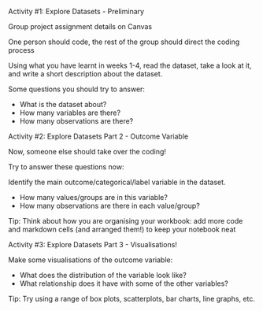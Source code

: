 Activity #1: Explore Datasets - Preliminary

Group project assignment details on Canvas

One person should code, the rest of the group should direct the coding process

Using what you have learnt in weeks 1-4, read the dataset, take a look at it, and write a short description about the dataset.

Some questions you should try to answer:

* What is the dataset about?
* How many variables are there?
* How many observations are there?

Activity #2: Explore Datasets Part 2 - Outcome Variable

Now, someone else should take over the coding!

Try to answer these questions now:

Identify the main outcome/categorical/label variable in the dataset.

* How many values/groups are in this variable?
* How many observations are there in each value/group?

Tip: Think about how you are organising your workbook: add more code and markdown cells (and arranged them!) to keep your notebook neat

Activity #3: Explore Datasets Part 3 - Visualisations!

Make some visualisations of the outcome variable:

* What does the distribution of the variable look like?
* What relationship does it have with some of the other variables?

Tip: Try using a range of box plots, scatterplots, bar charts, line graphs, etc.